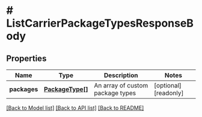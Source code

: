 # # ListCarrierPackageTypesResponseBody

## Properties

Name | Type | Description | Notes
------------ | ------------- | ------------- | -------------
**packages** | [**PackageType[]**](PackageType.md) | An array of custom package types | [optional] [readonly]

[[Back to Model list]](../../README.md#models) [[Back to API list]](../../README.md#endpoints) [[Back to README]](../../README.md)
